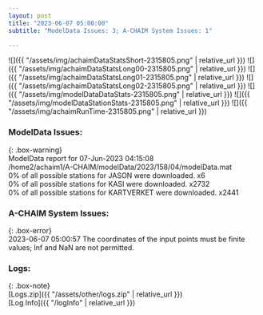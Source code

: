 ```yaml
---
layout: post
title: "2023-06-07 05:00:00"
subtitle: "ModelData Issues: 3; A-CHAIM System Issues: 1"

---
```


![]({{ "/assets/img/achaimDataStatsShort-2315805.png" | relative_url }})
![]({{ "/assets/img/achaimDataStatsLong00-2315805.png" | relative_url }})
![]({{ "/assets/img/achaimDataStatsLong01-2315805.png" | relative_url }})
![]({{ "/assets/img/achaimDataStatsLong02-2315805.png" | relative_url }})
![]({{ "/assets/img/modelDataDataStats-2315805.png" | relative_url }})
![]({{ "/assets/img/modelDataStationStats-2315805.png" | relative_url }})
![]({{ "/assets/img/achaimRunTime-2315805.png" | relative_url }})


### ModelData Issues:  
  
{: .box-warning}  
 ModelData report for 07-Jun-2023 04:15:08   
 /home2/achaim1/A-CHAIM/modelData/2023/158/04/modelData.mat   
 0% of all possible stations for JASON were downloaded. x6   
 0% of all possible stations for KASI were downloaded. x2732   
 0% of all possible stations for KARTVERKET were downloaded. x2441   
  
### A-CHAIM System Issues:  
  
{: .box-error}  
2023-06-07 05:00:57 The coordinates of the input points must be finite values; Inf and NaN are not permitted.  

### Logs:  
  
{: .box-note}  
[Logs.zip]({{ "/assets/other/logs.zip" | relative_url }})  
[Log Info]({{ "/logInfo" | relative_url }})  
